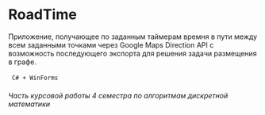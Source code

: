 # RoadTime
Приложение, получающее по заданным таймерам времня в пути между всем заданными точками через Google Maps Direction API с возможность последующего экспорта для решения задачи размещения в графе.
</br>
</br>
<code> C# + WinForms </code>
<h6/>Часть курсовой работы 4 семестра по алгоритмам дискретной математики</h6>
